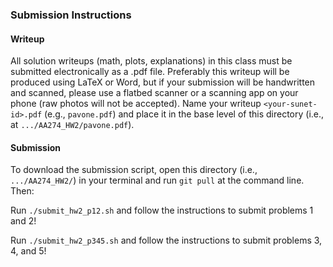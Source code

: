 ### Submission Instructions

#### Writeup
All solution writeups (math, plots, explanations) in this class must be submitted electronically as a .pdf file. Preferably this writeup will be produced using LaTeX or Word, but if your submission will be handwritten and scanned, please use a flatbed scanner or a scanning app on your phone (raw photos will not be accepted). Name your writeup `<your-sunet-id>.pdf` (e.g., `pavone.pdf`) and place it in the base level of this directory (i.e., at `.../AA274_HW2/pavone.pdf`).

#### Submission
To download the submission script, open this directory (i.e., `.../AA274_HW2/`) in your terminal and run `git pull` at the command line. Then:

Run `./submit_hw2_p12.sh` and follow the instructions to submit problems 1 and 2!

Run `./submit_hw2_p345.sh` and follow the instructions to submit problems 3, 4, and 5!
